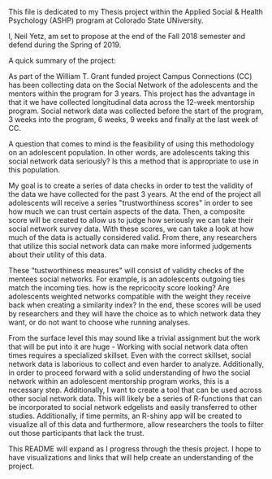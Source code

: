 This file is dedicated to my Thesis project within the Applied Social & Health Psychology (ASHP) program at Colorado State UNiversity. 

I, Neil Yetz, am set to propose at the end of the Fall 2018 semester and defend during the Spring of 2019. 

A quick summary of the project:

As part of the William T. Grant funded project Campus Connections (CC) has been collecting data on the Social Network of the adolescents and the mentors within the program for 3 years. This project has the advantage in that it we have collected longitudinal data across the 12-week mentorship program. Social network data was collected before the start of the program, 3 weeks into the program, 6 weeks, 9 weeks and finally at the last week of CC.

A question that comes to mind is the feasibility of using this methodology on an adolescent population. In other words, are adolescents taking this social network data seriously? Is this a method that is appropriate to use in this population. 

My goal is to create a series of data checks in order to test the validity of the data we have collected for the past 3 years. At the end of the project all adolescents will receive a series "trustworthiness scores" in order to see how much we can trust certain aspects of the data. Then, a composite score will be created to allow us to judge how seriously we can take their social network survey data. With these scores, we can take a look at how much of the data is actually considered valid. From there, any researchers that utilize this social network data can make more informed judgements about their utility of this data. 

These "tustworthiness measures" will consist of validity checks of the mentees social networks. For example, is an adolescents outgoing ties match the incoming ties. how is the repricocity score looking? Are adolescents weighted networks compatible with the weight they receive back when creating a similarity index? In the end, these scores will be used by researchers and they will have the choice as to which network data they want, or do not want to choose whe running analyses. 

From the surface level this may sound like a trivial assignment but the work that will be put into it are huge - Working with social network data often times requires a specialized skillset. Even with the correct skillset, social network data is laborious to collect and even harder to analyze. Additionally, in order to proceed forward with a solid understanding of hwo the social network within an adolescent mentorship program works, this is a necessary step. Additionally, I want to create a tool that can be used across other social network data. This will likely be a series of R-functions that can be incorporated to social network edgelists and easily transferred to other studies. Additionally, if time permits, an R-shiny app will be created to visualize all of this data and furthermore, allow researchers the tools to filter out those participants that lack the trust. 

This README will expand as I progress through the thesis project. I hope to have visualizations and links that will help create an understanding of the project. 




